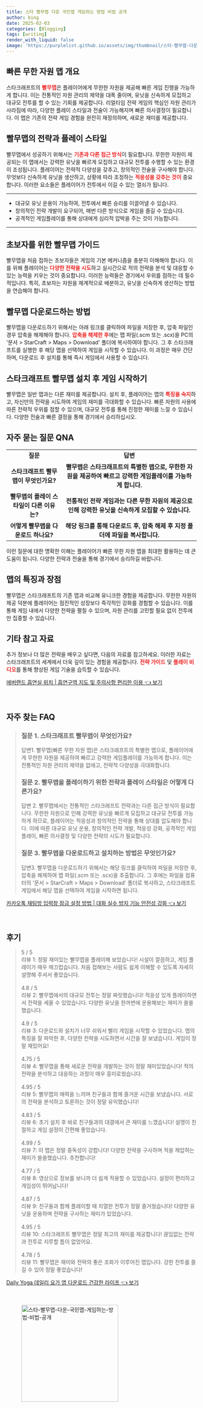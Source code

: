 ```yaml
---
title: 스타 빨무맵 다운 국민맵 게임하는 방법 비법 공개
author: bing
date: 2025-02-03
categories: [Blogging]
tags: [writing]
render_with_liquid: false
image: 'https://purplelist.github.io/assets/img/thumbnail/스타-빨무맵-다운-국민맵-게임하는-방법-비법-공개.webp'
---
```



<h2 id='빠른 무한 자원 맵 개요'>빠른 무한 자원 맵 개요</h2>

<p>스타크래프트의 <b><span style="color: #ee2323;">빨무맵</span></b>은 플레이어에게 무한한 자원을 제공해 빠른 게임 진행을 가능하게 합니다. 이는 전통적인 자원 관리의 제약을 대폭 줄이며, 유닛을 신속하게 모집하고 대규모 전투를 할 수 있는 기회를 제공합니다. 리얼타임 전략 게임의 핵심인 자원 관리가 사라짐에 따라, 다양한 플레이 스타일과 전술이 가능해지며 빠른 의사결정이 필요합니다. 이 맵은 기존의 전략 게임 경험을 완전히 재정의하며, 새로운 재미를 제공합니다.</p>

<h2 id='빨무맵의 전략과 플레이 스타일'>빨무맵의 전략과 플레이 스타일</h2>

<p>빨무맵에서 성공하기 위해서는 <b><span style="color: #ee2323;">기존과 다른 접근 방식</span></b>이 필요합니다. 무한한 자원이 제공되는 이 맵에서는 강력한 유닛을 빠르게 모집하고 대규모 전투를 수행할 수 있는 환경이 조성됩니다. 플레이어는 전략적 다양성을 갖추고, 창의적인 전술을 구사해야 합니다. 무엇보다 신속하게 유닛을 생산하고, 상황에 따라 조정하는 <b><span style="color: #ee2323;">적응성을 갖추는 것이</span></b> 중요합니다. 이러한 요소들은 플레이어가 전투에서 이길 수 있는 열쇠가 됩니다.</p>

<hr />

<ul>
    <li>대규모 유닛 운용이 가능하여, 전투에서 빠른 승리를 이끌어낼 수 있습니다.</li>
    <li>창의적인 전략 개발이 요구되어, 매번 다른 방식으로 게임을 즐길 수 있습니다.</li>
    <li>공격적인 게임플레이를 통해 상대에게 심리적 압박을 주는 것이 가능합니다.</li>
</ul>

<hr />

<h2 id='초보자를 위한 빨무맵 가이드'>초보자를 위한 빨무맵 가이드</h2>

<p>빨무맵을 처음 접하는 초보자들은 게임의 기본 메커니즘을 충분히 이해해야 합니다. 이를 위해 플레이어는 <b><span style="color: #ee2323;">다양한 전략을 시도</span></b>하고 실시간으로 적의 전략을 분석 및 대응할 수 있는 능력을 키우는 것이 중요합니다. 이러한 능력들은 경기에서 우위를 점하는 데 필수적입니다. 특히, 초보자는 자원을 체계적으로 배분하고, 유닛을 신속하게 생산하는 방법을 연습해야 합니다.</p>

<h2 id='빨무맵 다운로드하는 방법'>빨무맵 다운로드하는 방법</h2>

<p>빨무맵을 다운로드하기 위해서는 아래 링크를 클릭하여 파일을 저장한 후, 압축 파일인 경우 압축을 해제해야 합니다. <b><span style="color: #ee2323;">압축을 해제한 후</span></b>에는 맵 파일(.scm 또는 .scx)을 PC의 '문서 > StarCraft > Maps > Download' 폴더에 복사하여야 합니다. 그 후 스타크래프트를 실행한 후 해당 맵을 선택하여 게임을 시작할 수 있습니다. 이 과정은 매우 간단하며, 다운로드 후 설치를 통해 즉시 게임에서 사용할 수 있습니다.</p>

<h2 id='스타크래프트 빨무맵 설치 후 게임 시작하기'>스타크래프트 빨무맵 설치 후 게임 시작하기</h2>

<p>빨무맵은 일반 맵과는 다른 재미를 제공합니다. 설치 후, 플레이어는 맵의 <b><span style="color: #ee2323;">특징을 숙지</span></b>하고, 자신만의 전략을 시도하여 게임의 재미를 극대화할 수 있습니다. 빠른 자원의 사용에 따른 전략적 우위를 점할 수 있으며, 대규모 전투를 통해 진정한 재미를 느낄 수 있습니다. 다양한 전술과 빠른 결정을 통해 경기에서 승리하십시오.</p>

<h2 id='자주 묻는 질문 QNA'>자주 묻는 질문 QNA</h2>

<table>
    <tr>
        <td style="text-align: center; height: 17px;"><b>질문</b></td>
        <td style="text-align: center; height: 17px;"><b>답변</b></td>
    </tr>
    <tr>
        <td style="text-align: center; height: 17px;"><b>스타크래프트 빨무맵이 무엇인가요?</b></td>
        <td style="text-align: center; height: 17px;"><b>빨무맵은 스타크래프트의 특별한 맵으로, 무한한 자원을 제공하여 빠르고 강력한 게임플레이를 가능하게 합니다.</b></td>
    </tr>
    <tr>
        <td style="text-align: center; height: 17px;"><b>빨무맵의 플레이 스타일이 다른 이유는?</b></td>
        <td style="text-align: center; height: 17px;"><b>전통적인 전략 게임과는 다른 무한 자원의 제공으로 인해 강력한 유닛을 신속하게 모집할 수 있습니다.</b></td>
    </tr>
    <tr>
        <td style="text-align: center; height: 17px;"><b>어떻게 빨무맵을 다운로드 하나요?</b></td>
        <td style="text-align: center; height: 17px;"><b>해당 링크를 통해 다운로드 후, 압축 해제 후 지정 폴더에 파일을 복사합니다.</b></td>
    </tr>
</table>

<p>이런 질문에 대한 명확한 이해는 플레이어가 빠른 무한 자원 맵을 최대한 활용하는 데 큰 도움이 됩니다. 다양한 전략과 전술을 통해 경기에서 승리하길 바랍니다.</p>

<h2 id='맵의 특징과 장점'>맵의 특징과 장점</h2>

<p>빨무맵은 스타크래프트의 기존 맵과 비교해 유니크한 경험을 제공합니다. 무한한 자원의 제공 덕분에 플레이어는 점진적인 성장보다 즉각적인 강화를 경험할 수 있습니다. 이를 통해 게임 내에서 다양한 전략을 펼칠 수 있으며, 자원 관리를 고민할 필요 없이 전투에만 집중할 수 있습니다.</p>

<h2 id='기타 참고 자료'>기타 참고 자료</h2>

<p>추가 정보나 더 많은 전략을 배우고 싶다면, 다음의 자료를 참고하세요. 이러한 자료는 스타크래프트의 세계에서 더욱 깊이 있는 경험을 제공합니다. <b><span style="color: #ee2323;">전략 가이드</span></b> 및 <b><span style="color: #ee2323;">플레이 비디오</span></b>를 통해 향상된 게임 기술을 습득할 수 있습니다.</p>


<p><a class="click-button" title="에버랜드 흡연실 위치 | 흡연구역 지도 및 주의사항 편리한 이용" href="https://purplelist.github.io/posts/%EC%97%90%EB%B2%84%EB%9E%9C%EB%93%9C-%ED%9D%A1%EC%97%B0%EC%8B%A4-%EC%9C%84%EC%B9%98-%ED%9D%A1%EC%97%B0%EA%B5%AC%EC%97%AD-%EC%A7%80%EB%8F%84-%EB%B0%8F-%EC%A3%BC%EC%9D%98%EC%82%AC%ED%95%AD-%ED%8E%B8%EB%A6%AC%ED%95%9C-%EC%9D%B4%EC%9A%A9/" rel="dofollow">에버랜드 흡연실 위치 | 흡연구역 지도 및 주의사항 편리한 이용 👈 보기</a></p><br>
<h2 id='자주_찾는_FAQ'>자주 찾는 FAQ</h2>
<div itemscope="" itemtype="https://schema.org/FAQPage"> 
<blockquote> 
<div itemscope="" itemprop="mainEntity" itemtype="https://schema.org/Question"> 
<h3 itemprop="name">질문 1. 스타크래프트 빨무맵이 무엇인가요?</h3> 
<div itemscope="" itemprop="acceptedAnswer" itemtype="https://schema.org/Answer"> 
<span itemprop="text"> 
<p>답변1. 빨무맵(빠른 무한 자원 맵)은 스타크래프트의 특별한 맵으로, 플레이어에게 무한한 자원을 제공하여 빠르고 강력한 게임플레이를 가능하게 합니다. 이는 전통적인 자원 관리의 제약을 없애고, 전략적 다양성을 극대화합니다.</p> 
</span> 
</div> 
</div> 

<div itemscope="" itemprop="mainEntity" itemtype="https://schema.org/Question"> 
<h3 itemprop="name">질문 2. 빨무맵을 플레이하기 위한 전략과 플레이 스타일은 어떻게 다른가요?</h3> 
<div itemscope="" itemprop="acceptedAnswer" itemtype="https://schema.org/Answer"> 
<span itemprop="text"> 
<p>답변 2. 빨무맵에서는 전통적인 스타크래프트 전략과는 다른 접근 방식이 필요합니다. 무한한 자원으로 인해 강력한 유닛을 빠르게 모집하고 대규모 전투를 가능하게 하므로, 플레이어는 적응성과 창의적인 전략을 통해 상대를 압도해야 합니다. 이에 따른 대규모 유닛 운용, 창의적인 전략 개발, 적응성 강화, 공격적인 게임플레이, 빠른 의사결정 및 다양한 전략의 시도가 필요합니다.</p> 
</span> 
</div> 
</div> 

<div itemscope="" itemprop="mainEntity" itemtype="https://schema.org/Question"> 
<h3 itemprop="name">질문 3. 빨무맵을 다운로드하고 설치하는 방법은 무엇인가요?</h3> 
<div itemscope="" itemprop="acceptedAnswer" itemtype="https://schema.org/Answer"> 
<span itemprop="text"> 
<p>답변3. 빨무맵을 다운로드하기 위해서는 해당 링크를 클릭하여 파일을 저장한 후, 압축을 해제하여 맵 파일(.scm 또는 .scx)을 추출합니다. 그 후에는 파일을 컴퓨터의 '문서 > StarCraft > Maps > Download' 폴더로 복사하고, 스타크래프트 게임에서 해당 맵을 선택하여 게임을 시작하면 됩니다.</p> 
</span> 
</div> 
</div> 
</blockquote> 
</div>
<p><a class="click-button" title="카카오톡 채팅방 입력창 잠금 설정 방법 | 대화 실수 방지 기능 안전성 강화" href="https://purplelist.github.io/posts/%EC%B9%B4%EC%B9%B4%EC%98%A4%ED%86%A1-%EC%B1%84%ED%8C%85%EB%B0%A9-%EC%9E%85%EB%A0%A5%EC%B0%BD-%EC%9E%A0%EA%B8%88-%EC%84%A4%EC%A0%95-%EB%B0%A9%EB%B2%95-%EB%8C%80%ED%99%94-%EC%8B%A4%EC%88%98-%EB%B0%A9%EC%A7%80-%EA%B8%B0%EB%8A%A5-%EC%95%88%EC%A0%84%EC%84%B1-%EA%B0%95%ED%99%94/" rel="dofollow">카카오톡 채팅방 입력창 잠금 설정 방법 | 대화 실수 방지 기능 안전성 강화 👈 보기</a></p><br>
<h2 id='후기'>후기</h2>
<div itemscope itemtype="https://schema.org/Product">
  <blockquote>
  <div itemprop="review" itemscope itemtype="https://schema.org/Review">
      <div itemprop="reviewRating" itemscope itemtype="https://schema.org/Rating"> <span itemprop="ratingValue">5</span> / <span itemprop="bestRating">5</span> </div>
      <span itemprop="reviewBody">리뷰 1: 정말 재미있는 빨무맵을 플레이해 보았습니다! 시설이 깔끔하고, 게임 플레이가 매우 매끄럽습니다. 처음 접해보는 사람도 쉽게 이해할 수 있도록 자세히 설명해 주셔서 좋았습니다.</span>
  </div>
  <br>
  <div itemprop="review" itemscope itemtype="https://schema.org/Review">
      <div itemprop="reviewRating" itemscope itemtype="https://schema.org/Rating"> <span itemprop="ratingValue">4.8</span> / <span itemprop="bestRating">5</span> </div>
      <span itemprop="reviewBody">리뷰 2: 빨무맵에서의 대규모 전투는 정말 짜릿했습니다! 적응성 있게 플레이하면서 전략을 세울 수 있었습니다. 다양한 유닛을 한꺼번에 운용해보는 재미가 쏠쏠했습니다.</span>
  </div>
  <br>
  <div itemprop="review" itemscope itemtype="https://schema.org/Review">
      <div itemprop="reviewRating" itemscope itemtype="https://schema.org/Rating"> <span itemprop="ratingValue">4.9</span> / <span itemprop="bestRating">5</span> </div>
      <span itemprop="reviewBody">리뷰 3: 다운로드와 설치가 너무 쉬워서 빨리 게임을 시작할 수 있었습니다. 맵의 특징을 잘 파악한 후, 다양한 전략을 시도하면서 시간을 잘 보냈습니다. 게임이 정말 재밌어요!</span>
  </div>
  <br>
  <div itemprop="review" itemscope itemtype="https://schema.org/Review">
      <div itemprop="reviewRating" itemscope itemtype="https://schema.org/Rating"> <span itemprop="ratingValue">4.75</span> / <span itemprop="bestRating">5</span> </div>
      <span itemprop="reviewBody">리뷰 4: 빨무맵을 통해 새로운 전략을 개발하는 것이 정말 재미있었습니다! 적의 전략을 분석하고 대응하는 과정이 매우 흥미로웠습니다.</span>
  </div>
  <br>
  <div itemprop="review" itemscope itemtype="https://schema.org/Review">
      <div itemprop="reviewRating" itemscope itemtype="https://schema.org/Rating"> <span itemprop="ratingValue">4.95</span> / <span itemprop="bestRating">5</span> </div>
      <span itemprop="reviewBody">리뷰 5: 빨무맵의 매력을 느끼며 친구들과 함께 즐거운 시간을 보냈습니다. 서로의 전략을 분석하고 토론하는 것이 정말 유익했습니다!</span>
  </div>
  <br>
  <div itemprop="review" itemscope itemtype="https://schema.org/Review">
      <div itemprop="reviewRating" itemscope itemtype="https://schema.org/Rating"> <span itemprop="ratingValue">4.83</span> / <span itemprop="bestRating">5</span> </div>
      <span itemprop="reviewBody">리뷰 6: 초기 설치 후 바로 친구들과의 대결에서 큰 재미를 느꼈습니다! 설명이 친절하고 게임 설정이 간편해 좋았습니다.</span>
  </div>
  <br>
  <div itemprop="review" itemscope itemtype="https://schema.org/Review">
      <div itemprop="reviewRating" itemscope itemtype="https://schema.org/Rating"> <span itemprop="ratingValue">4.99</span> / <span itemprop="bestRating">5</span> </div>
      <span itemprop="reviewBody">리뷰 7: 이 맵은 정말 중독성이 강합니다! 다양한 전략을 구사하며 적을 제압하는 재미가 쏠쏠했습니다. 추천합니다!</span>
  </div>
  <br>
  <div itemprop="review" itemscope itemtype="https://schema.org/Review">
      <div itemprop="reviewRating" itemscope itemtype="https://schema.org/Rating"> <span itemprop="ratingValue">4.77</span> / <span itemprop="bestRating">5</span> </div>
      <span itemprop="reviewBody">리뷰 8: 영상으로 정보를 보니까 더 쉽게 적용할 수 있었습니다. 설정이 편리하고 게임성이 뛰어납니다!</span>
  </div>
  <br>
  <div itemprop="review" itemscope itemtype="https://schema.org/Review">
      <div itemprop="reviewRating" itemscope itemtype="https://schema.org/Rating"> <span itemprop="ratingValue">4.87</span> / <span itemprop="bestRating">5</span> </div>
      <span itemprop="reviewBody">리뷰 9: 친구들과 함께 플레이할 때 치열한 전투가 정말 즐거웠습니다! 다양한 유닛을 운용하며 전략을 구사하는 재미가 있었습니다.</span>
  </div>
  <br>
  <div itemprop="review" itemscope itemtype="https://schema.org/Review">
      <div itemprop="reviewRating" itemscope itemtype="https://schema.org/Rating"> <span itemprop="ratingValue">4.95</span> / <span itemprop="bestRating">5</span> </div>
      <span itemprop="reviewBody">리뷰 10: 스타크래프트 빨무맵은 정말 최고의 재미를 제공합니다! 끊임없는 전략과 전투로 지루할 틈이 없었어요.</span>
  </div>
  <br>
  <div itemprop="review" itemscope itemtype="https://schema.org/Review">
      <div itemprop="reviewRating" itemscope itemtype="https://schema.org/Rating"> <span itemprop="ratingValue">4.78</span> / <span itemprop="bestRating">5</span> </div>
      <span itemprop="reviewBody">리뷰 11: 빨무맵은 재미와 전략의 좋은 조화가 이루어진 맵입니다. 강한 전투를 즐길 수 있어 정말 좋았습니다!</span>
  </div>
  </blockquote>
</div>
<p><a class="click-button" title="Daily Yoga 데일리 요가 앱 다운로드 건강한 라이프" href="https://purplelist.github.io/posts/Daily-Yoga-%EB%8D%B0%EC%9D%BC%EB%A6%AC-%EC%9A%94%EA%B0%80-%EC%95%B1-%EB%8B%A4%EC%9A%B4%EB%A1%9C%EB%93%9C-%EA%B1%B4%EA%B0%95%ED%95%9C-%EB%9D%BC%EC%9D%B4%ED%94%84/" rel="dofollow">Daily Yoga 데일리 요가 앱 다운로드 건강한 라이프 👈 보기</a></p><br>
<figure class="image"><img src="https://purplelist.github.io/assets/img/thumbnail/스타-빨무맵-다운-국민맵-게임하는-방법-비법-공개.webp" alt="스타-빨무맵-다운-국민맵-게임하는-방법-비법-공개" width="256" height="256"></figure>